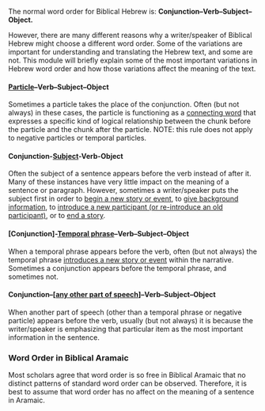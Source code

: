 The normal word order for Biblical Hebrew is: **Conjunction–Verb–Subject–Object.**

However, there are many different reasons why a writer/speaker of Biblical Hebrew might choose a different word order.  Some of the variations are important for understanding and translating the Hebrew text, and some are not.  This module will briefly explain some of the most important variations in Hebrew word order and how those variations affect the meaning of the text.

#### <u>Particle</u>–Verb–Subject–Object

Sometimes a particle takes the place of the conjunction. Often (but not always) in these cases, the particle is functioning as a [connecting word](../grammar-connect-words-phrases/01.md) that expresses a specific kind of logical relationship between the chunk before the particle and the chunk after the particle. NOTE: this rule does not apply to negative particles or temporal particles.

#### Conjunction-<u>Subject</u>-Verb-Object

Often the subject of a sentence appears before the verb instead of after it.  Many of these instances have very little impact on the meaning of a sentence or paragraph. However, sometimes a writer/speaker puts the subject first in order to [begin a new story or event](../writing-newevent), to [give background information](../writing-background), to [introduce a new participant (or re-introduce an old participant)](../writing-participants), or to [end a story](../writing-endofstory).

#### [Conjunction]-<u>Temporal phrase</u>–Verb–Subject–Object

When a temporal phrase appears before the verb, often (but not always) the temporal phrase [introduces a new story or event](../writing-newevent) within the narrative. Sometimes a conjunction appears before the temporal phrase, and sometimes not. 

#### Conjunction–[<u>any other part of speech</u>]–Verb–Subject–Object

When another part of speech (other than a temporal phrase or negative particle) appears before the verb, usually (but not always) it is because the writer/speaker is emphasizing that particular item as the most important information in the sentence.


### Word Order in Biblical Aramaic

Most scholars agree that word order is so free in Biblical Aramaic that no distinct patterns of standard word order can be observed. Therefore, it is best to assume that word order has no affect on the meaning of a sentence in Aramaic.

